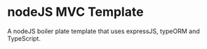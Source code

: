 
# nodeJS MVC Template

A nodeJS boiler plate template that uses expressJS, typeORM and TypeScript.


